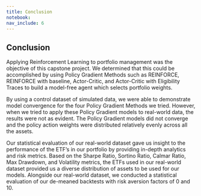```yaml
---
title: Conclusion
notebook:
nav_include: 6
---
```


## Conclusion

Applying Reinforcement Learning to portfolio management was the objective of this capstone project. We determined that this could be accomplished by using Policy Gradient Methods such as REINFORCE, REINFORCE with baseline, Actor-Critic, and Actor-Critic with Eligibility Traces to build a model-free agent which selects portfolio weights.

By using a control dataset of simulated data, we were able to demonstrate model convergence for the four Policy Gradient Methods we tried. However, when we tried to apply these Policy Gradient models to real-world data, the results were not as evident. The Policy Gradient models did not converge and the policy action weights were distributed relatively evenly across all the assets.

Our statistical evaluation of our real-world dataset gave us insight to the performance of the ETF’s in our portfolio by providing in-depth analytics and risk metrics. Based on the Sharpe Ratio, Sortino Ratio, Calmar Ratio, Max Drawdown, and Volatility metrics, the ETFs used in our real-world dataset provided us a diverse distribution of assets to be used for our models. Alongside our real-world dataset, we conducted a statistical evaluation of our de-meaned backtests with risk aversion factors of 0 and 10. 
